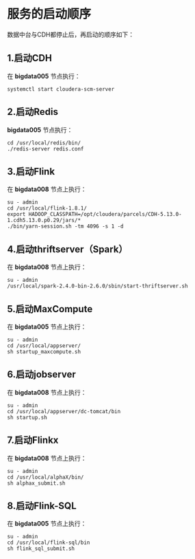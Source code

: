 服务的启动顺序
================================================================================
数据中台与CDH都停止后，再启动的顺序如下：

## 1.启动CDH
在 **bigdata005** 节点执行：
```shell
systemctl start cloudera-scm-server
```

## 2.启动Redis
**bigdata005** 节点执行：
```shell
cd /usr/local/redis/bin/
./redis-server redis.conf
```

## 3.启动Flink
在 **bigdata008** 节点上执行：
```shell
su - admin
cd /usr/local/flink-1.8.1/
export HADOOP_CLASSPATH=/opt/cloudera/parcels/CDH-5.13.0-1.cdh5.13.0.p0.29/jars/*
./bin/yarn-session.sh -tm 4096 -s 1 -d 
```

## 4.启动thriftserver（Spark）
在 **bigdata008** 节点上执行：
```shell
su - admin
/usr/local/spark-2.4.0-bin-2.6.0/sbin/start-thriftserver.sh
```

## 5.启动MaxCompute
在 **bigdata005** 节点上执行：
```shell
su - admin
cd /usr/local/appserver/
sh startup_maxcompute.sh
```

## 6.启动jobserver
在 **bigdata008** 节点上执行：
```shell
su - admin
cd /usr/local/appserver/dc-tomcat/bin
sh startup.sh
```

## 7.启动Flinkx 
在 **bigdata008** 节点上执行：
```shell
su - admin
cd /usr/local/alphaX/bin/
sh alphax_submit.sh
```

## 8.启动Flink-SQL
在 **bigdata005** 节点上执行：
```shell
su - admin
cd /usr/local/flink-sql/bin
sh flink_sql_submit.sh
```